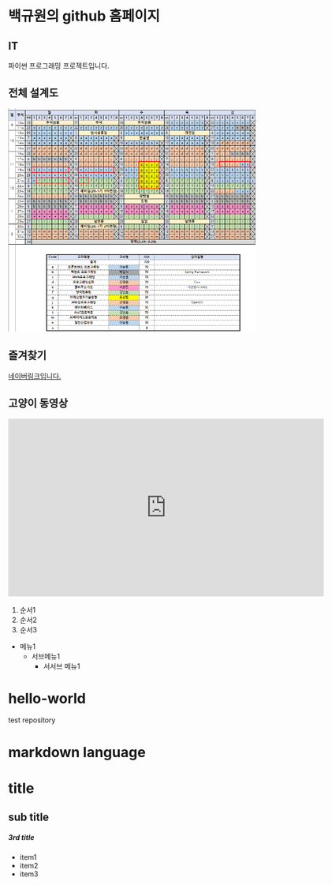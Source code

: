 # 백규원의 github 홈페이지
## IT
  파이썬 프로그래밍 프로젝트입니다.
## 전체 설계도
<img src="image.png"/><br>
## 즐겨찾기
[네이버링크입니다.](https://naver.com)<br>
## 고양이 동영상
<iframe id="ytplayer" type="text/html" width="640"
height="360" src=https://www.youtube.com/embed/jsRqtnGOavk" frameborder="0"></iframe><br>

1. 순서1
2. 순서2
3. 순서3
* 메뉴1
  + 서브메뉴1
    - 서서브 메뉴1


# hello-world
test repository


# markdown language
# title
## sub title
##### 3rd title
- item1
- item2
- item3
